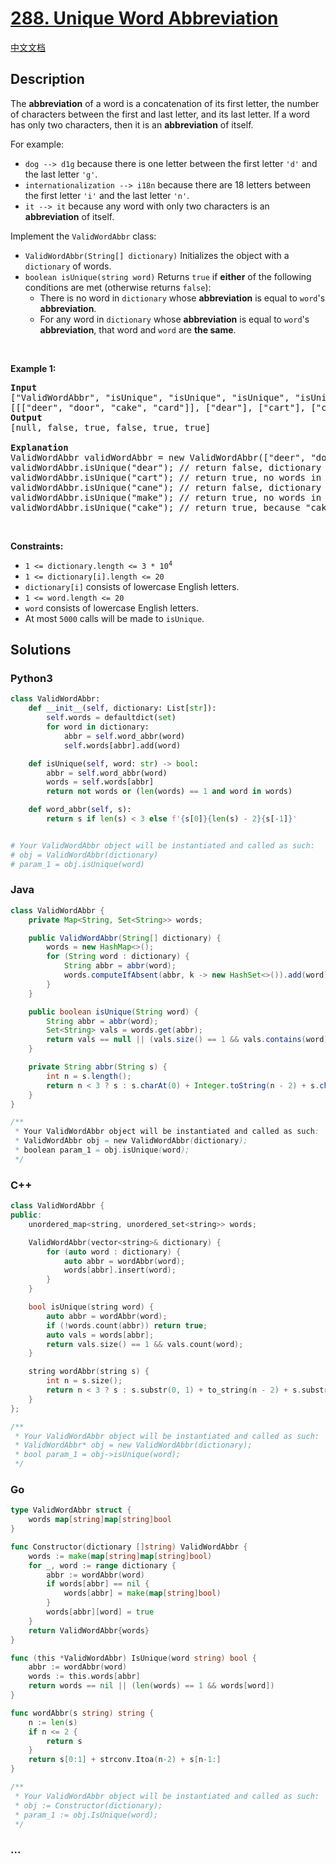 # [288. Unique Word Abbreviation](https://leetcode.com/problems/unique-word-abbreviation)

[中文文档](/solution/0200-0299/0288.Unique%20Word%20Abbreviation/README.md)

## Description

<p>The <strong>abbreviation</strong> of a word is a concatenation of its first letter, the number of characters between the first and last letter, and its last letter. If a word has only two characters, then it is an <strong>abbreviation</strong> of itself.</p>

<p>For example:</p>

<ul>
	<li><code>dog --&gt; d1g</code> because there is one letter between the first letter <code>&#39;d&#39;</code> and the last letter <code>&#39;g&#39;</code>.</li>
	<li><code>internationalization --&gt; i18n</code> because there are 18 letters between the first letter <code>&#39;i&#39;</code> and the last letter <code>&#39;n&#39;</code>.</li>
	<li><code>it --&gt; it</code> because any word with only two characters is an <strong>abbreviation</strong> of itself.</li>
</ul>

<p>Implement the <code>ValidWordAbbr</code> class:</p>

<ul>
	<li><code>ValidWordAbbr(String[] dictionary)</code> Initializes the object with a <code>dictionary</code> of words.</li>
	<li><code>boolean isUnique(string word)</code> Returns <code>true</code> if <strong>either</strong> of the following conditions are met (otherwise returns <code>false</code>):
	<ul>
		<li>There is no word in <code>dictionary</code> whose <strong>abbreviation</strong> is equal to <code>word</code>&#39;s <strong>abbreviation</strong>.</li>
		<li>For any word in <code>dictionary</code> whose <strong>abbreviation</strong> is equal to <code>word</code>&#39;s <strong>abbreviation</strong>, that word and <code>word</code> are <strong>the same</strong>.</li>
	</ul>
	</li>
</ul>

<p>&nbsp;</p>
<p><strong class="example">Example 1:</strong></p>

<pre>
<strong>Input</strong>
[&quot;ValidWordAbbr&quot;, &quot;isUnique&quot;, &quot;isUnique&quot;, &quot;isUnique&quot;, &quot;isUnique&quot;, &quot;isUnique&quot;]
[[[&quot;deer&quot;, &quot;door&quot;, &quot;cake&quot;, &quot;card&quot;]], [&quot;dear&quot;], [&quot;cart&quot;], [&quot;cane&quot;], [&quot;make&quot;], [&quot;cake&quot;]]
<strong>Output</strong>
[null, false, true, false, true, true]

<strong>Explanation</strong>
ValidWordAbbr validWordAbbr = new ValidWordAbbr([&quot;deer&quot;, &quot;door&quot;, &quot;cake&quot;, &quot;card&quot;]);
validWordAbbr.isUnique(&quot;dear&quot;); // return false, dictionary word &quot;deer&quot; and word &quot;dear&quot; have the same abbreviation &quot;d2r&quot; but are not the same.
validWordAbbr.isUnique(&quot;cart&quot;); // return true, no words in the dictionary have the abbreviation &quot;c2t&quot;.
validWordAbbr.isUnique(&quot;cane&quot;); // return false, dictionary word &quot;cake&quot; and word &quot;cane&quot; have the same abbreviation  &quot;c2e&quot; but are not the same.
validWordAbbr.isUnique(&quot;make&quot;); // return true, no words in the dictionary have the abbreviation &quot;m2e&quot;.
validWordAbbr.isUnique(&quot;cake&quot;); // return true, because &quot;cake&quot; is already in the dictionary and no other word in the dictionary has &quot;c2e&quot; abbreviation.
</pre>

<p>&nbsp;</p>
<p><strong>Constraints:</strong></p>

<ul>
	<li><code>1 &lt;= dictionary.length &lt;= 3 * 10<sup>4</sup></code></li>
	<li><code>1 &lt;= dictionary[i].length &lt;= 20</code></li>
	<li><code>dictionary[i]</code> consists of lowercase English letters.</li>
	<li><code>1 &lt;= word.length &lt;= 20</code></li>
	<li><code>word</code> consists of lowercase English letters.</li>
	<li>At most <code>5000</code> calls will be made to <code>isUnique</code>.</li>
</ul>

## Solutions

<!-- tabs:start -->

### **Python3**

```python
class ValidWordAbbr:
    def __init__(self, dictionary: List[str]):
        self.words = defaultdict(set)
        for word in dictionary:
            abbr = self.word_abbr(word)
            self.words[abbr].add(word)

    def isUnique(self, word: str) -> bool:
        abbr = self.word_abbr(word)
        words = self.words[abbr]
        return not words or (len(words) == 1 and word in words)

    def word_abbr(self, s):
        return s if len(s) < 3 else f'{s[0]}{len(s) - 2}{s[-1]}'


# Your ValidWordAbbr object will be instantiated and called as such:
# obj = ValidWordAbbr(dictionary)
# param_1 = obj.isUnique(word)
```

### **Java**

```java
class ValidWordAbbr {
    private Map<String, Set<String>> words;

    public ValidWordAbbr(String[] dictionary) {
        words = new HashMap<>();
        for (String word : dictionary) {
            String abbr = abbr(word);
            words.computeIfAbsent(abbr, k -> new HashSet<>()).add(word);
        }
    }

    public boolean isUnique(String word) {
        String abbr = abbr(word);
        Set<String> vals = words.get(abbr);
        return vals == null || (vals.size() == 1 && vals.contains(word));
    }

    private String abbr(String s) {
        int n = s.length();
        return n < 3 ? s : s.charAt(0) + Integer.toString(n - 2) + s.charAt(n - 1);
    }
}

/**
 * Your ValidWordAbbr object will be instantiated and called as such:
 * ValidWordAbbr obj = new ValidWordAbbr(dictionary);
 * boolean param_1 = obj.isUnique(word);
 */
```

### **C++**

```cpp
class ValidWordAbbr {
public:
    unordered_map<string, unordered_set<string>> words;

    ValidWordAbbr(vector<string>& dictionary) {
        for (auto word : dictionary) {
            auto abbr = wordAbbr(word);
            words[abbr].insert(word);
        }
    }

    bool isUnique(string word) {
        auto abbr = wordAbbr(word);
        if (!words.count(abbr)) return true;
        auto vals = words[abbr];
        return vals.size() == 1 && vals.count(word);
    }

    string wordAbbr(string s) {
        int n = s.size();
        return n < 3 ? s : s.substr(0, 1) + to_string(n - 2) + s.substr(n - 1, 1);
    }
};

/**
 * Your ValidWordAbbr object will be instantiated and called as such:
 * ValidWordAbbr* obj = new ValidWordAbbr(dictionary);
 * bool param_1 = obj->isUnique(word);
 */
```

### **Go**

```go
type ValidWordAbbr struct {
	words map[string]map[string]bool
}

func Constructor(dictionary []string) ValidWordAbbr {
	words := make(map[string]map[string]bool)
	for _, word := range dictionary {
		abbr := wordAbbr(word)
		if words[abbr] == nil {
			words[abbr] = make(map[string]bool)
		}
		words[abbr][word] = true
	}
	return ValidWordAbbr{words}
}

func (this *ValidWordAbbr) IsUnique(word string) bool {
	abbr := wordAbbr(word)
	words := this.words[abbr]
	return words == nil || (len(words) == 1 && words[word])
}

func wordAbbr(s string) string {
	n := len(s)
	if n <= 2 {
		return s
	}
	return s[0:1] + strconv.Itoa(n-2) + s[n-1:]
}

/**
 * Your ValidWordAbbr object will be instantiated and called as such:
 * obj := Constructor(dictionary);
 * param_1 := obj.IsUnique(word);
 */
```

### **...**

```

```

<!-- tabs:end -->
